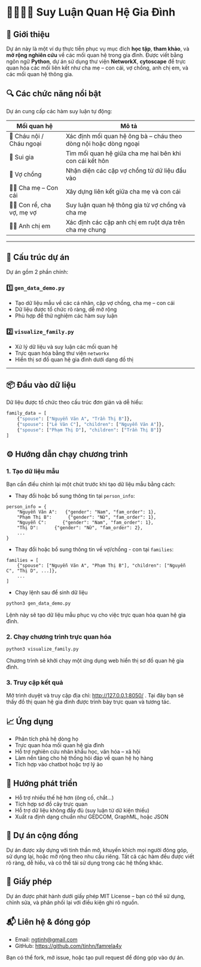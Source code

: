 # 👨‍👩‍👧‍👦 Suy Luận Quan Hệ Gia Đình

## 📌 Giới thiệu

Dự án này là một ví dụ thực tiễn phục vụ mục đích **học tập**, **tham khảo**, và **mở rộng nghiên cứu** về các mối quan hệ trong gia đình. Được viết bằng ngôn ngữ **Python**, dự án sử dụng thư viện **NetworkX**, **cytoscape** để trực quan hóa các mối liên kết như cha mẹ – con cái, vợ chồng, anh chị em, và các mối quan hệ thông gia.


## 🔍 Các chức năng nổi bật

Dự án cung cấp các hàm suy luận tự động:

| Mối quan hệ              | Mô tả                                                                 |
|--------------------------|----------------------------------------------------------------------|
| 👴 Cháu nội / Cháu ngoại | Xác định mối quan hệ ông bà – cháu theo dòng nội hoặc dòng ngoại     |
| 🤝 Sui gia                | Tìm mối quan hệ giữa cha mẹ hai bên khi con cái kết hôn              |
| 💍 Vợ chồng               | Nhận diện các cặp vợ chồng từ dữ liệu đầu vào                        |
| 👨‍👧 Cha mẹ – Con cái      | Xây dựng liên kết giữa cha mẹ và con cái                             |
| 👨‍⚖️ Con rể, cha vợ, mẹ vợ | Suy luận quan hệ thông gia từ vợ chồng và cha mẹ                      |
| 👧👦 Anh chị em            | Xác định các cặp anh chị em ruột dựa trên cha mẹ chung               |

---
## 🧩 Cấu trúc dự án

Dự án gồm 2 phần chính:

### 1️⃣ `gen_data_demo.py`
- Tạo dữ liệu mẫu về các cá nhân, cặp vợ chồng, cha mẹ – con cái
- Dữ liệu được tổ chức rõ ràng, dễ mở rộng
- Phù hợp để thử nghiệm các hàm suy luận

### 2️⃣ `visualize_family.py`
- Xử lý dữ liệu và suy luận các mối quan hệ
- Trực quan hóa bằng thư viện `networkx`
- Hiển thị sơ đồ quan hệ gia đình dưới dạng đồ thị

---


## 📦 Đầu vào dữ liệu

Dữ liệu được tổ chức theo cấu trúc đơn giản và dễ hiểu:

```python
family_data = [
    {"spouse": ["Nguyễn Văn A", "Trần Thị B"]},
    {"spouse": ["Lê Văn C"], "children": ["Nguyễn Văn A"]},
    {"spouse": ["Phạm Thị D"], "children": ["Trần Thị B"]}
]
```

## ⚙️ Hướng dẫn chạy chương trình

### 1. Tạo dữ liệu mẫu
Bạn cần điều chỉnh lại một chút trước khi tạo dữ liệu mẫu bằng cách:
- Thay đổi hoặc bổ sung thông tin tại `person_info`:
```
person_info = {
    "Nguyễn Văn A":   {"gender": "Nam", "fam_order": 1},
    "Phạm Thị B":      {"gender": "Nữ", "fam_order": 1},
    "Nguyễn C":      {"gender": "Nam", "fam_order": 1},
    "Thị D":      {"gender": "Nữ", "fam_order": 2},   
    ...
}    
```
- Thay đổi hoặc bổ sung thông tin về vợ/chồng - con tại `families`: 
```
families = [
    {"spouse": ["Nguyễn Văn A", "Phạm Thị B"], "children": ["Nguyễn C", "Thị D", ...]},
    ...
]
```     
- Chạy lệnh sau để sinh dữ liệu
```bash
python3 gen_data_demo.py
```
Lệnh này sẽ tạo dữ liệu mẫu phục vụ cho việc trực quan hóa quan hệ gia đình.

### 2. Chạy chương trình trực quan hóa
```bash
python3 visualize_family.py
```
Chương trình sẽ khởi chạy một ứng dụng web hiển thị sơ đồ quan hệ gia đình.

### 3. Truy cập kết quả
Mở trình duyệt và truy cập địa chỉ: http://127.0.0.1:8050/ . Tại đây bạn sẽ thấy đồ thị quan hệ gia đình được trình bày trực quan và tương tác.

## 📈 Ứng dụng

- Phân tích phả hệ dòng họ
- Trực quan hóa mối quan hệ gia đình
- Hỗ trợ nghiên cứu nhân khẩu học, văn hóa – xã hội
- Làm nền tảng cho hệ thống hỏi đáp về quan hệ họ hàng
- Tích hợp vào chatbot hoặc trợ lý ảo

## 🚀 Hướng phát triển

- Hỗ trợ nhiều thế hệ hơn (ông cố, chắt…)
- Tích hợp sơ đồ cây trực quan
- Hỗ trợ dữ liệu không đầy đủ (suy luận từ dữ kiện thiếu)
- Xuất ra định dạng chuẩn như GEDCOM, GraphML, hoặc JSON

## 🤝 Dự án cộng đồng

Dự án được xây dựng với tinh thần mở, khuyến khích mọi người đóng góp, sử dụng lại, hoặc mở rộng theo nhu cầu riêng. Tất cả các hàm đều được viết rõ ràng, dễ hiểu, và có thể tái sử dụng trong các hệ thống khác.

## 📄 Giấy phép
Dự án được phát hành dưới giấy phép MIT License – bạn có thể sử dụng, chỉnh sửa, và phân phối lại với điều kiện ghi rõ nguồn. 
## 📬 Liên hệ & đóng góp
- Email: ngtinh@gmail.com
- GitHub: https://github.com/tinhn/famrela4y

Bạn có thể fork, mở issue, hoặc tạo pull request để đóng góp vào dự án.
